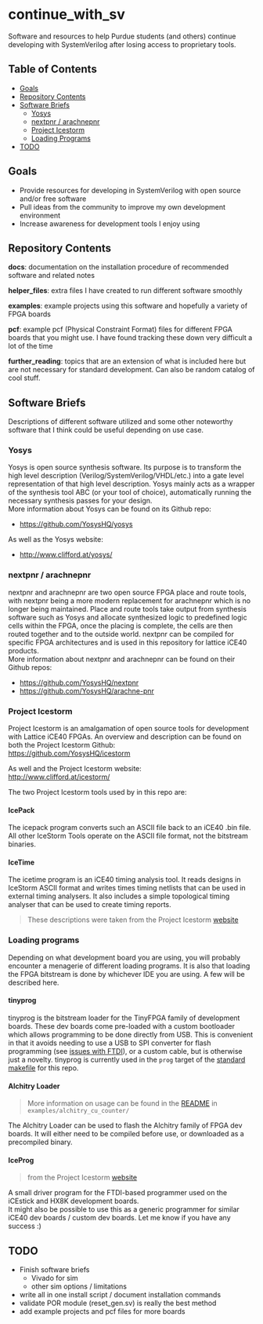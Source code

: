 # continue_with_sv
Software and resources to help Purdue students (and others) continue developing with SystemVerilog after losing access to proprietary tools.
  
## Table of Contents
* [Goals](#goals)
* [Repository Contents](#repository-contents)
* [Software Briefs](#software-briefs)
    * [Yosys](#yosys)
    * [nextpnr / arachnepnr](#nextpnr-/-arachnepnr)
    * [Project Icestorm](#project-icestorm)
    * [Loading Programs](#loading-programs)
* [TODO](#todo)
## Goals
- Provide resources for developing in SystemVerilog with open source and/or free software
- Pull ideas from the community to improve my own development environment
- Increase awareness for development tools I enjoy using  
  
## Repository Contents
**docs**: documentation on the installation procedure of recommended software and related notes  
  
**helper_files**: extra files I have created to run different software smoothly  
  
**examples**: example projects using this software and hopefully a variety of FPGA boards  
  
**pcf**: example pcf (Physical Constraint Format) files for different FPGA boards that you might use. I have found tracking these down very difficult a lot of the time  
  
**further_reading**: topics that are an extension of what is included here but are not necessary for standard development. Can also be random catalog of cool stuff.  
  
## Software Briefs
Descriptions of different software utilized and some other noteworthy software that I think could be useful depending on use case.  
  
### Yosys
Yosys is open source synthesis software. Its purpose is to transform the high level description (Verilog/SystemVerilog/VHDL/etc.) into a gate level representation of that high level description. Yosys mainly acts as a wrapper of the synthesis tool ABC (or your tool of choice), automatically running the necessary synthesis passes for your design.  
More information about Yosys can be found on its Github repo:
- https://github.com/YosysHQ/yosys  
   
As well as the Yosys website:
- http://www.clifford.at/yosys/

### nextpnr / arachnepnr
nextpnr and arachnepnr are two open source FPGA place and route tools, with nextpnr being a more modern replacement for arachnepnr which is no longer being maintained. Place and route tools take output from synthesis software such as Yosys and allocate synthesized logic to predefined logic cells within the FPGA, once the placing is complete, the cells are then routed together and to the outside world. nextpnr can be compiled for specific FPGA architectures and is used in this repository for lattice iCE40 products.  
More information about nextpnr and arachnepnr can be found on their Github repos:
- https://github.com/YosysHQ/nextpnr
- https://github.com/YosysHQ/arachne-pnr

### Project Icestorm
Project Icestorm is an amalgamation of open source tools for development with Lattice iCE40 FPGAs. An overview and description can be found on both the Project Icestorm Github:  
https://github.com/YosysHQ/icestorm  
  
As well and the Project Icestorm website:  
http://www.clifford.at/icestorm/  
  
The two Project Icestorm tools used by in this repo are:
#### IcePack
The icepack program converts such an ASCII file back to an iCE40 .bin file. All other IceStorm Tools operate on the ASCII file format, not the bitstream binaries. 
#### IceTime
The icetime program is an iCE40 timing analysis tool. It reads designs in IceStorm ASCII format and writes times timing netlists that can be used in external timing analysers. It also includes a simple topological timing analyser that can be used to create timing reports.  
  
> These descriptions were taken from the Project Icestorm [website](http://www.clifford.at/icestorm/)

### Loading programs
Depending on what development board you are using, you will probably encounter a menagerie of different loading programs. It is also that loading the FPGA bitstream is done by whichever IDE you are using. A few will be described here.
#### tinyprog
tinyprog is the bitstream loader for the TinyFPGA family of development boards. These dev boards come pre-loaded with a custom bootloader which allows programming to be done directly from USB. This is convenient in that it avoids needing to use a USB to SPI converter for flash programming (see [issues with FTDI](https://arstechnica.com/information-technology/2014/10/ftdis-anti-counterfeiting-efforts-sit-between-a-rock-and-a-hard-place/)), or a custom cable, but is otherwise just a novelty. tinyprog is currently used in the `prog` target of the [standard makefile](https://github.com/zaellis/continue_with_sv/blob/main/helper_files/makefile) for this repo.
#### Alchitry Loader
> More information on usage can be found in the [README](https://github.com/zaellis/continue_with_sv/blob/main/examples/alchitry_cu_counter/readme.md) in `examples/alchitry_cu_counter/`  
  
The Alchitry Loader can be used to flash the Alchitry family of FPGA dev boards. It will either need to be compiled before use, or downloaded as a precompiled binary.
#### IceProg
> from the Project Icestorm [website](http://www.clifford.at/icestorm/)  
  
A small driver program for the FTDI-based programmer used on the iCEstick and HX8K development boards.  
It might also be possible to use this as a generic programmer for similar iCE40 dev boards / custom dev boards. Let me know if you have any success :)
## TODO
- Finish software briefs
    - Vivado for sim
    - other sim options / limitations
- write all in one install script / document installation commands
- validate POR module (reset_gen.sv) is really the best method
- add example projects and pcf files for more boards
